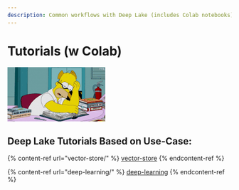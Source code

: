 ```yaml
---
description: Common workflows with Deep Lake (includes Colab notebooks)
---
```


# Tutorials (w Colab)

![Learning how to use Deep Lake without any D'oh's](<../.gitbook/assets/image (51).png>)

## Deep Lake Tutorials Based on Use-Case:

{% content-ref url="vector-store/" %}
[vector-store](vector-store/)
{% endcontent-ref %}

{% content-ref url="deep-learning/" %}
[deep-learning](deep-learning/)
{% endcontent-ref %}

